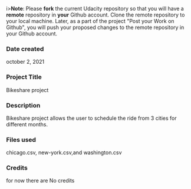 i>**Note**: Please **fork** the current Udacity repository so that you will have a **remote** repository in **your** Github account. Clone the remote repository to your local machine. Later, as a part of the project "Post your Work on Github", you will push your proposed changes to the remote repository in your Github account.

### Date created
october 2, 2021

### Project Title
Bikeshare project

### Description
Bikeshare project allows the user to schedule the ride from 3 cities for different months.

### Files used
chicago.csv, new-york.csv,and washington.csv 

### Credits
for now there are No credits 
